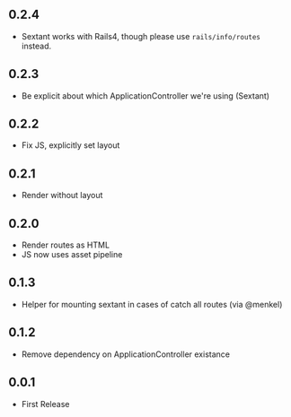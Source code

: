 ## 0.2.4

* Sextant works with Rails4, though please use `rails/info/routes` instead.

## 0.2.3

* Be explicit about which ApplicationController we're using (Sextant)

## 0.2.2

* Fix JS, explicitly set layout

## 0.2.1

* Render without layout

## 0.2.0

* Render routes as HTML
* JS now uses asset pipeline

## 0.1.3

* Helper for mounting sextant in cases of catch all routes (via @menkel)

## 0.1.2

* Remove dependency on ApplicationController existance

## 0.0.1

* First Release
